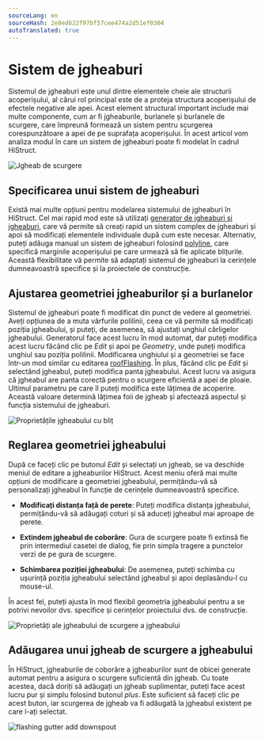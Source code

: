 ```yaml
---
sourceLang: en
sourceHash: 2e8ed622f97bf57cee474a2d51ef0304
autoTranslated: true
---
```



# Sistem de jgheaburi

Sistemul de jgheaburi este unul dintre elementele cheie ale structurii acoperișului, al cărui rol principal este de a proteja structura acoperișului de efectele negative ale apei. Acest element structural important include mai multe componente, cum ar fi jgheaburile, burlanele și burlanele de scurgere, care împreună formează un sistem pentru scurgerea corespunzătoare a apei de pe suprafața acoperișului. În acest articol vom analiza modul în care un sistem de jgheaburi poate fi modelat în cadrul HiStruct.

![Jgheab de scurgere](img/flashingGutter.png)

## Specificarea unui sistem de jgheaburi

Există mai multe opțiuni pentru modelarea sistemului de jgheaburi în HiStruct. Cel mai rapid mod este să utilizați [generator de jgheaburi și jgheaburi](roofFlashingGenerator.md), care vă permite să creați rapid un sistem complex de jgheaburi și apoi să modificați elementele individuale după cum este necesar. Alternativ, puteți adăuga manual un sistem de jgheaburi folosind [polyline](polylineInput.md), care specifică marginile acoperișului pe care urmează să fie aplicate blițurile. Această flexibilitate vă permite să adaptați sistemul de jgheaburi la cerințele dumneavoastră specifice și la proiectele de construcție.

## Ajustarea geometriei jgheaburilor și a burlanelor

Sistemul de jgheaburi poate fi modificat din punct de vedere al geometriei. Aveți opțiunea de a muta vârfurile polilinii, ceea ce vă permite să modificați poziția jgheabului, și puteți, de asemenea, să ajustați unghiul cârligelor jgheabului.   Generatorul face acest lucru în mod automat, dar puteți modifica acest lucru făcând clic pe *Edit* și apoi pe *Geometry*, unde puteți modifica unghiul sau poziția polilinii. Modificarea unghiului și a geometriei se face într-un mod similar cu editarea [roofFlashing](roofFlashingOptions.md). În plus, făcând clic pe *Edit* și selectând jgheabul, puteți modifica panta jgheabului. Acest lucru va asigura că jgheabul are panta corectă pentru o scurgere eficientă a apei de ploaie. Ultimul parametru pe care îl puteți modifica este lățimea de acoperire. Această valoare determină lățimea foii de jgheab și afectează aspectul și funcția sistemului de jgheaburi.

![Proprietățile jgheabului cu bliț](img/flashingGutterProperties.png)

## Reglarea geometriei jgheabului

După ce faceți clic pe butonul *Edit* și selectați un jgheab, se va deschide meniul de editare a jgheaburilor HiStruct. Acest meniu oferă mai multe opțiuni de modificare a geometriei jgheabului, permițându-vă să personalizați jgheabul în funcție de cerințele dumneavoastră specifice.

- **Modificați distanța față de perete**: Puteți modifica distanța jgheabului, permițându-vă să adăugați coturi și să aduceți jgheabul mai aproape de perete.

- **Extindem jgheabul de coborâre**: Gura de scurgere poate fi extinsă fie prin intermediul casetei de dialog, fie prin simpla tragere a punctelor verzi de pe gura de scurgere.

- **Schimbarea poziției jgheabului**: De asemenea, puteți schimba cu ușurință poziția jgheabului selectând jgheabul și apoi deplasându-l cu mouse-ul.

În acest fel, puteți ajusta în mod flexibil geometria jgheabului pentru a se potrivi nevoilor dvs. specifice și cerințelor proiectului dvs. de construcție.

![Proprietăți ale jgheabului de scurgere a jgheabului](img/flashingGutterDownspoutProperties.png)


## Adăugarea unui jgheab de scurgere a jgheabului
În HiStruct, jgheaburile de coborâre a jgheaburilor sunt de obicei generate automat pentru a asigura o scurgere suficientă din jgheab. Cu toate acestea, dacă doriți să adăugați un jgheab suplimentar, puteți face acest lucru pur și simplu folosind butonul *plus*. Este suficient să faceți clic pe acest buton, iar scurgerea de jgheab va fi adăugată la jgheabul existent pe care l-ați selectat.

![flashing gutter add downspout](img/flashingGutterAddDownspout.png)